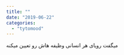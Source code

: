 ```yaml
---
title: ""
date: "2019-06-22"
categories: 
  - "tytomood"
---
```


میگفت رویای هر انسانی وظیفه هاش رو تعیین میکنه
